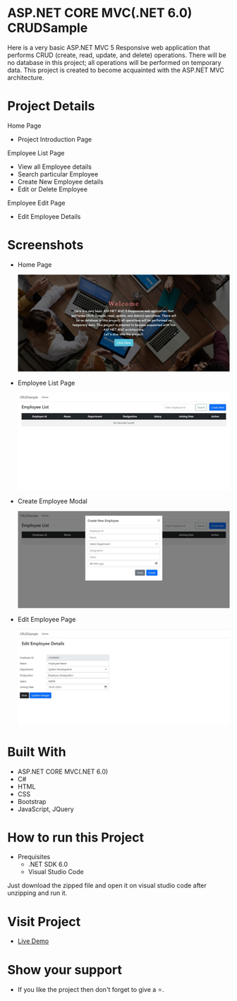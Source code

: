 # ASP.NET CORE MVC(.NET 6.0) CRUDSample

Here is a very basic ASP.NET MVC 5 Responsive web application that performs CRUD (create, read, update, and delete) operations. There will be no database in this project; all operations will be performed on temporary data. This project is created to become acquainted with the ASP.NET MVC architecture.

# Project Details

Home Page

- Project Introduction Page

Employee List Page

- View all Employee details
- Search particular Employee
- Create New Employee details
- Edit or Delete Employee

Employee Edit Page

- Edit Employee Details


# Screenshots

- Home Page

  ![Home Page](wwwroot\screenshots\Home-page.jpg)

- Employee List Page

  ![Employee List Page](wwwroot\screenshots\EmployeeList.jpg)

- Create Employee Modal

  ![Create Employee Modal](wwwroot\screenshots\CreateEmployee.jpg)

- Edit Employee Page

  ![Edit Employee Page](wwwroot\screenshots\EditEmployee.jpg)

# Built With

- ASP.NET CORE MVC(.NET 6.0)
- C#
- HTML
- CSS
- Bootstrap
- JavaScript, JQuery

# How to run this Project

- Prequisites
  - .NET SDK 6.0
  - Visual Studio Code

Just download the zipped file and open it on visual studio code after unzipping and run it.

# Visit Project

- [Live Demo](https://javidvajid.github.io/ASP.NET-MVC-CORE-5-CRUDSample/)


# Show your support

- If you like the project then don't forget to give a ⭐.
